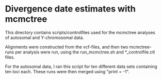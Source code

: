 # Divergence date estimates with mcmctree

This directory contains scripts/controlfiles used for the mcmctree analyses of autosomal and Y-chromosomal data.

Alignments were constructed from the vcf-files, and then two mcmctree-runs per analysis were run, using the run_mcmctree.sh and *_controlfile.ctl files.

For the autosomal data, I ran this script for ten different data sets containing ten loci each. These runs were then merged using "print = -1".